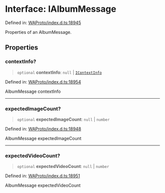 # Interface: IAlbumMessage

Defined in: [WAProto/index.d.ts:18945](https://github.com/Fokusdotid/bail/blob/82f46c566476ac566bfd781dede14412fcdfb787/WAProto/index.d.ts#L18945)

Properties of an AlbumMessage.

## Properties

### contextInfo?

> `optional` **contextInfo**: `null` \| [`IContextInfo`](../../../interfaces/IContextInfo.md)

Defined in: [WAProto/index.d.ts:18954](https://github.com/Fokusdotid/bail/blob/82f46c566476ac566bfd781dede14412fcdfb787/WAProto/index.d.ts#L18954)

AlbumMessage contextInfo

***

### expectedImageCount?

> `optional` **expectedImageCount**: `null` \| `number`

Defined in: [WAProto/index.d.ts:18948](https://github.com/Fokusdotid/bail/blob/82f46c566476ac566bfd781dede14412fcdfb787/WAProto/index.d.ts#L18948)

AlbumMessage expectedImageCount

***

### expectedVideoCount?

> `optional` **expectedVideoCount**: `null` \| `number`

Defined in: [WAProto/index.d.ts:18951](https://github.com/Fokusdotid/bail/blob/82f46c566476ac566bfd781dede14412fcdfb787/WAProto/index.d.ts#L18951)

AlbumMessage expectedVideoCount

